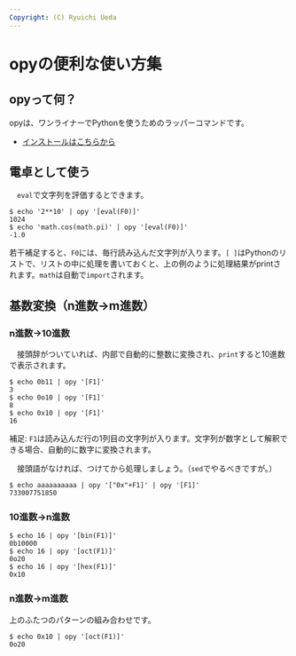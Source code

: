 ```yaml
---
Copyright: (C) Ryuichi Ueda
---
```


# opyの便利な使い方集

## opyって何？

opyは、ワンライナーでPythonを使うためのラッパーコマンドです。

* [インストールはこちらから](https://github.com/ryuichiueda/opy)

## 電卓として使う

　`eval`で文字列を評価するとできます。

```
$ echo '2**10' | opy '[eval(F0)]'
1024
$ echo 'math.cos(math.pi)' | opy '[eval(F0)]'
-1.0
```

若干補足すると、`F0`には、毎行読み込んだ文字列が入ります。`[ ]`はPythonのリストで、リストの中に処理を書いておくと、上の例のように処理結果がprintされます。`math`は自動で`import`されます。

## 基数変換（n進数→m進数）

### n進数→10進数

　接頭辞がついていれば、内部で自動的に整数に変換され、`print`すると10進数で表示されます。

```
$ echo 0b11 | opy '[F1]'
3
$ echo 0o10 | opy '[F1]'
8
$ echo 0x10 | opy '[F1]'
16
```

補足: `F1`は読み込んだ行の1列目の文字列が入ります。文字列が数字として解釈できる場合、自動的に数字に変換されます。

　接頭語がなければ、つけてから処理しましょう。（`sed`でやるべきですが。）

```
$ echo aaaaaaaaaa | opy '["0x"+F1]' | opy '[F1]'
733007751850
```

### 10進数→n進数

```
$ echo 16 | opy '[bin(F1)]'
0b10000
$ echo 16 | opy '[oct(F1)]'
0o20
$ echo 16 | opy '[hex(F1)]'
0x10
```

### n進数→m進数


上のふたつのパターンの組み合わせです。

```
$ echo 0x10 | opy '[oct(F1)]'
0o20
```
